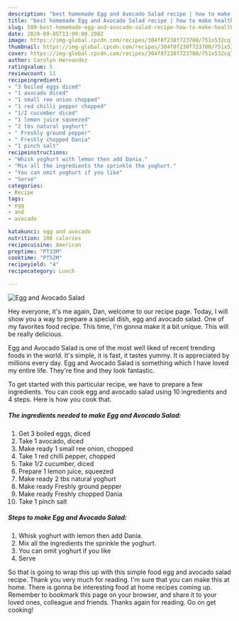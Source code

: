 ```yaml
---
description: "best homemade Egg and Avocado Salad recipe | how to make healthy Egg and Avocado Salad"
title: "best homemade Egg and Avocado Salad recipe | how to make healthy Egg and Avocado Salad"
slug: 589-best-homemade-egg-and-avocado-salad-recipe-how-to-make-healthy-egg-and-avocado-salad
date: 2020-09-05T13:09:00.298Z
image: https://img-global.cpcdn.com/recipes/304f8f238f723700/751x532cq70/egg-and-avocado-salad-recipe-main-photo.jpg
thumbnail: https://img-global.cpcdn.com/recipes/304f8f238f723700/751x532cq70/egg-and-avocado-salad-recipe-main-photo.jpg
cover: https://img-global.cpcdn.com/recipes/304f8f238f723700/751x532cq70/egg-and-avocado-salad-recipe-main-photo.jpg
author: Carolyn Hernandez
ratingvalue: 5
reviewcount: 11
recipeingredient:
- "3 boiled eggs diced"
- "1 avocado diced"
- "1 small ree onion chopped"
- "1 red chilli pepper chopped"
- "1/2 cucumber diced"
- "1 lemon juice squeezed"
- "2 tbs natural yoghurt"
- " Freshly ground pepper"
- " Freshly chopped Dania"
- "1 pinch salt"
recipeinstructions:
- "Whisk yoghurt with lemon then add Dania."
- "Mix all the ingredients the sprinkle the yoghurt."
- "You can omit yoghurt if you like"
- "Serve"
categories:
- Recipe
tags:
- egg
- and
- avocado

katakunci: egg and avocado 
nutrition: 108 calories
recipecuisine: American
preptime: "PT33M"
cooktime: "PT52M"
recipeyield: "4"
recipecategory: Lunch

---
```



![Egg and Avocado Salad](https://img-global.cpcdn.com/recipes/304f8f238f723700/751x532cq70/egg-and-avocado-salad-recipe-main-photo.jpg)

Hey everyone, it's me again, Dan, welcome to our recipe page. Today, I will show you a way to prepare a special dish, egg and avocado salad. One of my favorites food recipe. This time, I'm gonna make it a bit unique. This will be really delicious.



Egg and Avocado Salad is one of the most well liked of recent trending foods in the world. It's simple, it is fast, it tastes yummy. It is appreciated by millions every day. Egg and Avocado Salad is something which I have loved my entire life. They're fine and they look fantastic.


To get started with this particular recipe, we have to prepare a few ingredients. You can cook egg and avocado salad using 10 ingredients and 4 steps. Here is how you cook that.

<!--inarticleads1-->

##### The ingredients needed to make Egg and Avocado Salad:

1. Get 3 boiled eggs, diced
1. Take 1 avocado, diced
1. Make ready 1 small ree onion, chopped
1. Take 1 red chilli pepper, chopped
1. Take 1/2 cucumber, diced
1. Prepare 1 lemon juice, squeezed
1. Make ready 2 tbs natural yoghurt
1. Make ready  Freshly ground pepper
1. Make ready  Freshly chopped Dania
1. Take 1 pinch salt




<!--inarticleads2-->

##### Steps to make Egg and Avocado Salad:

1. Whisk yoghurt with lemon then add Dania.
1. Mix all the ingredients the sprinkle the yoghurt.
1. You can omit yoghurt if you like
1. Serve




So that is going to wrap this up with this simple food egg and avocado salad recipe. Thank you very much for reading. I'm sure that you can make this at home. There is gonna be interesting food at home recipes coming up. Remember to bookmark this page on your browser, and share it to your loved ones, colleague and friends. Thanks again for reading. Go on get cooking!
